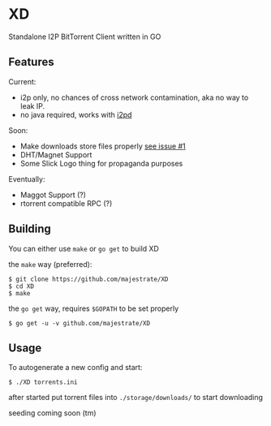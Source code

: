 # XD

Standalone I2P BitTorrent Client written in GO

## Features

Current:

* i2p only, no chances of cross network contamination, aka no way to leak IP.
* no java required, works with [i2pd](https://github.com/purplei2p/i2pd)

Soon:

* Make downloads store files properly [see issue #1](https://github.com/majestrate/XD/issues/1)
* DHT/Magnet Support
* Some Slick Logo thing for propaganda purposes

Eventually:

* Maggot Support (?)
* rtorrent compatible RPC (?)



## Building

You can either use `make` or `go get` to build XD

the `make` way (preferred):

    $ git clone https://github.com/majestrate/XD
    $ cd XD
    $ make

the `go get` way, requires `$GOPATH` to be set properly

    $ go get -u -v github.com/majestrate/XD

## Usage

To autogenerate a new config and start:

    $ ./XD torrents.ini

after started put torrent files into `./storage/downloads/` to start downloading

seeding coming soon (tm)
